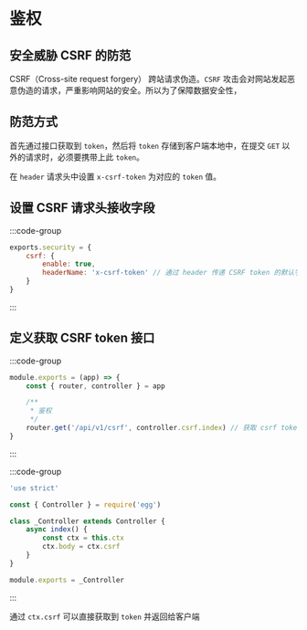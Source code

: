 # 鉴权

## 安全威胁 CSRF 的防范

CSRF（Cross-site request forgery） 跨站请求伪造。`CSRF` 攻击会对网站发起恶意伪造的请求，严重影响网站的安全。所以为了保障数据安全性，

## 防范方式

首先通过接口获取到 `token`，然后将 `token` 存储到客户端本地中，在提交 `GET` 以外的请求时，必须要携带上此 `token`。

在 `header` 请求头中设置 `x-csrf-token` 为对应的 `token` 值。

## 设置 CSRF 请求头接收字段

:::code-group

```javascript [config/config.default.js]
exports.security = {
    csrf: {
        enable: true,
        headerName: 'x-csrf-token' // 通过 header 传递 CSRF token 的默认字段为 x-csrf-token
    }
}
```

:::

## 定义获取 CSRF token 接口

:::code-group

```javascript [app/router.js]
module.exports = (app) => {
    const { router, controller } = app

    /**
     * 鉴权
     */
    router.get('/api/v1/csrf', controller.csrf.index) // 获取 csrf token
}
```

:::

:::code-group

```javascript [app/controller/csrf.js]
'use strict'

const { Controller } = require('egg')

class _Controller extends Controller {
    async index() {
        const ctx = this.ctx
        ctx.body = ctx.csrf
    }
}

module.exports = _Controller
```

:::

通过 `ctx.csrf` 可以直接获取到 `token` 并返回给客户端
